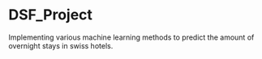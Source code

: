 # DSF_Project
Implementing various machine learning methods to predict the amount of overnight stays in swiss hotels.
